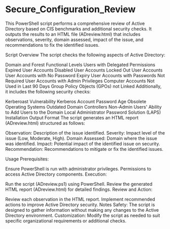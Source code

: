 # Secure_Configuration_Review

This PowerShell script performs a comprehensive review of Active Directory based on CIS benchmarks and additional security checks. It outputs the results to an HTML file (ADreview.html) that includes observations, severity, domain assessed, impact of the issue, and recommendations to fix the identified issues.

Script Overview
The script checks the following aspects of Active Directory:

Domain and Forest Functional Levels
Users with Delegated Permissions
Expired User Accounts
Disabled User Accounts
Locked Out User Accounts
User Accounts with No Password Expiry
User Accounts with Passwords Not Required
User Accounts with Admin Privileges
Computer Accounts Not Used in Last 90 Days
Group Policy Objects (GPOs) not Linked
Additionally, it includes the following security checks:

Kerberoast Vulnerability
Kerberos Account Password Age
Obsolete Operating Systems
Outdated Domain Controllers
Non-Admin Users' Ability to Add Users to the Domain
Local Administrator Password Solution (LAPS) Installation
Output Format
The script generates an HTML report (ADreview.html) structured as follows:

Observation: Description of the issue identified.
Severity: Impact level of the issue (Low, Moderate, High).
Domain Assessed: Domain where the issue was identified.
Impact: Potential impact of the identified issue on security.
Recommendation: Recommendations to mitigate or fix the identified issues.

Usage
Prerequisites:

Ensure PowerShell is run with administrator privileges.
Permissions to access Active Directory components.
Execution:

Run the script (ADreview.ps1) using PowerShell.
Review the generated HTML report (ADreview.html) for detailed findings.
Review and Action:

Review each observation in the HTML report.
Implement recommended actions to improve Active Directory security.
Notes
Safety: The script is designed to gather information without making any changes to the Active Directory environment.
Customization: Modify the script as needed to suit specific organizational requirements or additional checks.
